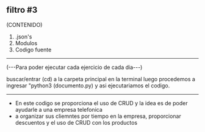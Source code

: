 filtro #3
---------

(CONTENIDO)

1. .json's
2. Modulos
3. Codigo fuente

-----------------

(---Para poder ejecutar cada ejercicio de cada dia---)

buscar/entrar (cd) a la carpeta principal en la terminal
luego procedemos a ingresar "python3 (documento.py)
y asi ejecutariamos el codigo.

---------------------------------------------------------

- En este codigo se proporciona el uso de CRUD y la idea es de poder ayudarle a una empresa telefonica
- a organizar sus cliemntes por tiempo en la empresa, proporcionar descuentos y el uso de CRUD con los productos
